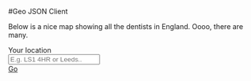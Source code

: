 #Geo JSON Client

Below is a nice map showing all the dentists in England.  Oooo, there are many.

<form id="location">
  <div class="row">
    <div class="small-10">
      <div class="row">
        <div class="small-3 columns">
          <label for="right-label" class="right inline">Your location</label>
        </div>
        <div class="small-7 columns">
          <input type="text" class="autocomplete" id="right-label" placeholder="E.g. LS1 4HR or Leeds.." />
          <input type="hidden" name="latitude" id="search_latitude" />
          <input type="hidden" name="longitude" id="search_longitude" />
        </div>
        <div class="small-2 columns">
          <a href="#" class="button postfix" id="search">Go</a>
        </div>
      </div>
    </div>
  </div>
</form>

<div id="jsonMap"></div>
<div id="info"></div>
